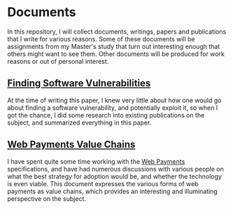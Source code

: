 # Documents
In this repository, I will collect documents, writings, papers and publications that I write for various reasons. Some of these documents will be assignments from my Master's study that turn out interesting enough that others might want to see them. Other documents will be produced for work reasons or out of personal interest.

## [Finding Software Vulnerabilities](finding-software-vulnerabilities/Finding%20Software%20Vulnerabilities.md)
At the time of writing this paper, I knew very little about how one would go about finding a software vulnerability, and potentially exploit it, so when I got the chance, I did some research into existing publications on the subject, and summarized everything in this paper.

## [Web Payments Value Chains](web-payments-value-chains/Web%20Payments%20Value%20Chains.md)
I have spent quite some time working with the [Web Payments](https://www.w3.org/Payments/) specifications, and have had numerous discussions with various people on what the best strategy for adoption would be, and whether the technology is even viable. This document expresses the various forms of web payments as value chains, which provides an interesting and illuminating perspective on the subject.
